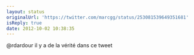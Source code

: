 ```yaml
---
layout: status
originalUrl: 'https://twitter.com/marcgg/status/253081539649351681'
isReply: true
date: 2012-10-02 10:38:35
---
```


@rdardour il y a de la vérité dans ce tweet
